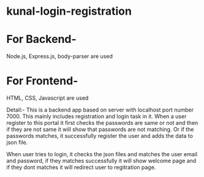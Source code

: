 # kunal-login-registration

# For Backend-
Node.js, Express.js, body-parser are used

# For Frontend-
HTML, CSS, Javascript are used

Detail:-
This is a backend app based on server with localhost port number 7000. This mainly includes registration and login task in it.
When a user register to this portal it first checks the passwords are same or not and then if they are not same it will show that passwords are not matching.
Or if the passwords matches, it successfully register the user and adds the data to json file.

When user tries to login, it checks the json files and matches the user email and password, if they matches successfully it will show welcome page and if they dont matches it will redirect user to regitration page.
